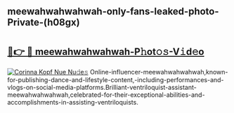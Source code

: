 ## meewahwahwahwah-only-fans​-leaked-photo​-Private-(h08gx)


# <h2><a href="https://mediaupload.pro?title=meewahwahwahwah&ref=git">🔗👉 🔴 meewahwahwahwah-P𝚑ot𝚘𝚜-V𝚒d𝚎o</a></h2>

[![Corinna Kopf Nue Nu𝚍e𝚜](https://i.imgur.com/0qMVB7G.gif)](https://mediaupload.pro?title=meewahwahwahwah&ref=git)
Online-influencer-meewahwahwahwah,known-for-publishing-dance-and-lifestyle-content,-including-performances-and-vlogs-on-social-media-platforms.Brilliant-ventriloquist-assistant-meewahwahwahwah,celebrated-for-their-exceptional-abilities-and-accomplishments-in-assisting-ventriloquists.  